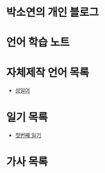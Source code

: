 # 박소연의 개인 블로그
# 언어 학습 노트
# 자체제작 언어 목록
* [성일어](conlang/conlang_1.md)
# 일기 목록
* [첫번째 일기](nitki/nitki_1.md)
# 가사 목록
